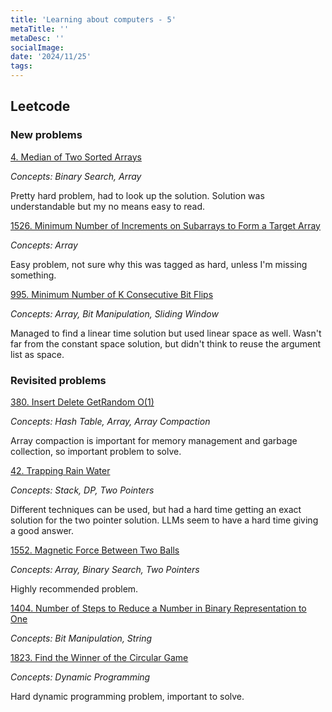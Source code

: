 ```yaml
---
title: 'Learning about computers - 5'
metaTitle: ''
metaDesc: ''
socialImage:
date: '2024/11/25'
tags:
---
```


## Leetcode

### New problems

[4. Median of Two Sorted Arrays](https://leetcode.com/problems/median-of-two-sorted-arrays/description/)

_Concepts: Binary Search, Array_

Pretty hard problem, had to look up the solution. Solution was understandable but my no means easy to read.

[1526. Minimum Number of Increments on Subarrays to Form a Target Array](https://leetcode.com/problems/minimum-number-of-increments-on-subarrays-to-form-a-target-array/description/)

_Concepts: Array_

Easy problem, not sure why this was tagged as hard, unless I'm missing something.

[995. Minimum Number of K Consecutive Bit Flips](https://leetcode.com/problems/minimum-number-of-k-consecutive-bit-flips/description/)

_Concepts: Array, Bit Manipulation, Sliding Window_

Managed to find a linear time solution but used linear space as well. Wasn't far from the constant space solution, but didn't think to reuse the argument list as space.

### Revisited problems

[380. Insert Delete GetRandom O(1)](https://leetcode.com/problems/insert-delete-getrandom-o1/description/)

_Concepts: Hash Table, Array, Array Compaction_

Array compaction is important for memory management and garbage collection, so important problem to solve.

[42. Trapping Rain Water](https://leetcode.com/problems/trapping-rain-water/description/)

_Concepts: Stack, DP, Two Pointers_

Different techniques can be used, but had a hard time getting an exact solution for the two pointer solution. LLMs seem to have a hard time giving a good answer.

[1552. Magnetic Force Between Two Balls](https://leetcode.com/problems/magnetic-force-between-two-balls/description/)

_Concepts: Array, Binary Search, Two Pointers_

Highly recommended problem.

[1404. Number of Steps to Reduce a Number in Binary Representation to One](https://leetcode.com/problems/number-of-steps-to-reduce-a-number-in-binary-representation-to-one/description/)

_Concepts: Bit Manipulation, String_

[1823. Find the Winner of the Circular Game](https://leetcode.com/problems/find-the-winner-of-the-circular-game/description/)

_Concepts: Dynamic Programming_

Hard dynamic programming problem, important to solve.
